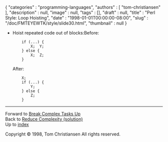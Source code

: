 {
   "categories" : "programming-languages",
   "authors" : [
      "tom-christiansen"
   ],
   "description" : null,
   "image" : null,
   "tags" : [],
   "draft" : null,
   "title" : "Perl Style: Loop Hoisting",
   "date" : "1998-01-01T00:00:00-08:00",
   "slug" : "/doc/FMTEYEWTK/style/slide30.html",
   "thumbnail" : null
}


-   Hoist repeated code out of blocks:Before:

            if (...) {
                X;  Y;
            } else {
                X;  Z;
            }

    After:

            X;
            if (...) {
                Y;
            } else {
                Z;
            }

------------------------------------------------------------------------

Forward to [Break Complex Tasks Up](/doc/FMTEYEWTK/style/slide31.html)
\
Back to [Reduce Complexity (solution)](/doc/FMTEYEWTK/style/slide29.html)
\
Up to [index](/doc/FMTEYEWTK/style/slide-index.html)

Copyright © 1998, Tom Christiansen
All rights reserved.
